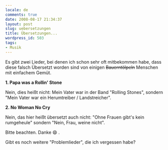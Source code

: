 ```yaml
---
locale: de
comments: true
date: 2008-08-17 21:34:37
layout: post
slug: uebersetzungen
title: Übersetzungen...
wordpress_id: 503
tags:
- Musik
---
```


Es gibt zwei Lieder, bei denen ich schon sehr oft mitbekommen habe, dass diese
falsch Übersetzt worden sind von einigen <strike>Bauerntölpeln</strike>
Menschen mit einfachem Gemüt.

**1. Papa was a Rollin' Stone**

Nein, dies heißt nicht: Mein Vater war in der Band "Rolling Stones", sondern
"Mein Vater war ein Herumtreiber / Landstreicher". 

**2. No Woman No Cry**

Nein, das hier heißt übersetzt auch nicht: "Ohne Frauen gibt's kein rumgeheule"
sondern "Nein, Frau, weine nicht".

Bitte beachten. Danke :smile: .

Gibt es noch weitere "Problemlieder", die ich vergessen habe?


